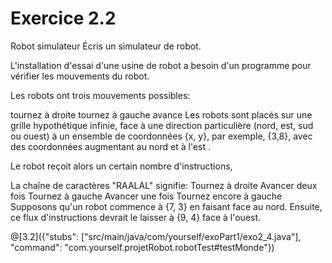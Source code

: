 

# Exercice 2.2
Robot simulateur
Écris un simulateur de robot.

L'installation d'essai d'une usine de robot a besoin d'un programme pour vérifier les mouvements du robot.

Les robots ont trois mouvements possibles:

tournez à droite
tournez à gauche
avance
Les robots sont placés sur une grille hypothétique infinie,
face à une direction particulière
 (nord, est, sud ou ouest) à un ensemble de coordonnées {x, y},
 par exemple, {3,8}, avec des coordonnées augmentant au nord et à l'est .

Le robot reçoit alors un certain nombre d'instructions,


La chaîne de caractères "RAALAL" signifie:
Tournez à droite
Avancer deux fois
Tournez à gauche
Avancer une fois
Tournez encore à gauche
Supposons qu'un robot commence à {7, 3}
en faisant face au nord. Ensuite, ce flux d'instructions
 devrait le laisser à {9, 4} face à l'ouest.
 
@[3.2]({"stubs": ["src/main/java/com/yourself/exoPart1/exo2_4.java"], "command": "com.yourself.projetRobot.robotTest#testMonde"})